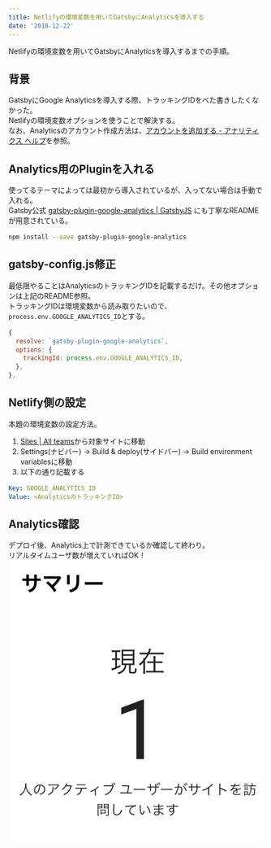 ```yaml
---
title: Netlifyの環境変数を用いてGatsbyにAnalyticsを導入する
date: '2018-12-22'
---
```


Netlifyの環境変数を用いてGatsbyにAnalyticsを導入するまでの手順。
<!-- end -->

## 背景

GatsbyにGoogle Analyticsを導入する際、トラッキングIDをべた書きしたくなかった。  
Netlifyの環境変数オプションを使うことで解決する。  
なお、Analyticsのアカウント作成方法は、[アカウントを追加する - アナリティクス ヘルプ](https://support.google.com/analytics/answer/1009694?hl=ja)を参照。

## Analytics用のPluginを入れる

使ってるテーマによっては最初から導入されているが、入ってない場合は手動で入れる。  
Gatsby公式 [gatsby-plugin-google-analytics | GatsbyJS](https://www.gatsbyjs.org/packages/gatsby-plugin-google-analytics/) にも丁寧なREADMEが用意されている。

```bash
npm install --save gatsby-plugin-google-analytics
```

## gatsby-config.js修正

最低限やることはAnalyticsのトラッキングIDを記載するだけ。その他オプションは上記のREADME参照。  
トラッキングIDは環境変数から読み取りたいので、`process.env.GOOGLE_ANALYTICS_ID`とする。  

```js
{
  resolve: `gatsby-plugin-google-analytics`,
  options: {
    trackingId: process.env.GOOGLE_ANALYTICS_ID,
  },
},
```

## Netlify側の設定

本題の環境変数の設定方法。

1. [Sites | All teams](https://app.netlify.com/)から対象サイトに移動
2. Settings(ナビバー) -> Build & deploy(サイドバー) -> Build environment variablesに移動
3. 以下の通り記載する

```yaml
Key: GOOGLE_ANALYTICS_ID
Value: <AnalyticsのトラッキングID>
```

## Analytics確認

デプロイ後、Analytics上で計測できているか確認して終わり。  
リアルタイムユーザ数が増えていればOK！
![analytics](./analytics.png)
